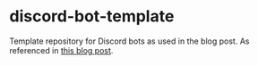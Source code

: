 # discord-bot-template

Template repository for Discord bots as used in the blog post. As referenced in [this blog post](https://blog.iamdavidfrancis.com/posts/2024/discord-bot-again/).
